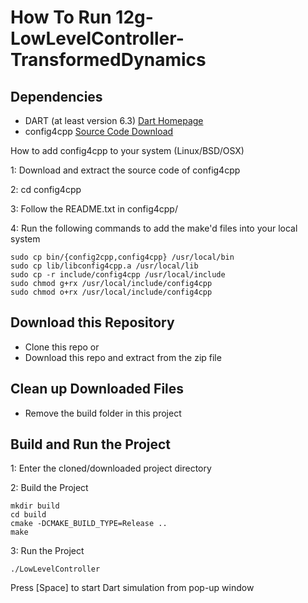 # How To Run 12g-LowLevelController-TransformedDynamics

## Dependencies

- DART (at least version 6.3)
 [Dart Homepage](https://dartsim.github.io)
- config4cpp
 [Source Code Download](http://config4star.org/#main-source-code)
  
 How to add config4cpp to your system (Linux/BSD/OSX)
 
  1: Download and extract the source code of config4cpp
  
  2: cd config4cpp
  
  3: Follow the README.txt in config4cpp/
  
  4: Run the following commands to add the make'd files into your local system
		
    sudo cp bin/{config2cpp,config4cpp} /usr/local/bin
    sudo cp lib/libconfig4cpp.a /usr/local/lib
    sudo cp -r include/config4cpp /usr/local/include
    sudo chmod g+rx /usr/local/include/config4cpp
    sudo chmod o+rx /usr/local/include/config4cpp

## Download this Repository
 - Clone this repo
 or
 - Download this repo and extract from the zip file

## Clean up Downloaded Files

 - Remove the build folder in this project

## Build and Run the Project

 1: Enter the cloned/downloaded project directory
 
 2: Build the Project
 
	mkdir build
    cd build
    cmake -DCMAKE_BUILD_TYPE=Release ..
    make
    
 3: Run the Project

    ./LowLevelController
   Press [Space] to start Dart simulation from pop-up window
